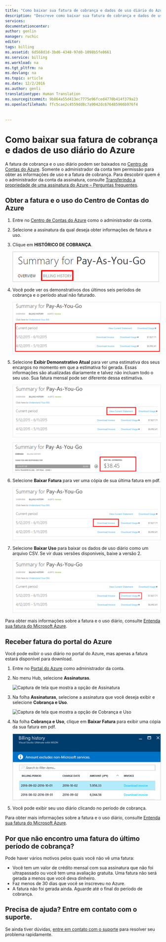 ```yaml
---
title: "Como baixar sua fatura de cobrança e dados de uso diário do Azure | Microsoft Docs"
description: "Descreve como baixar sua fatura de cobrança e dados de uso diário do Azure"
services: 
documentationcenter: 
author: genlin
manager: ruchic
editor: 
tags: billing
ms.assetid: 6d568d1d-3bd6-4348-97d0-1098b5fe0661
ms.service: billing
ms.workload: na
ms.tgt_pltfrm: na
ms.devlang: na
ms.topic: article
ms.date: 12/2/2016
ms.author: genli
translationtype: Human Translation
ms.sourcegitcommit: 9b864a55d413ec7775e96fced4770b414f379a23
ms.openlocfilehash: ffc5cae2c4559dd8c7a9042dc676485966b976f4


---
```

# <a name="how-to-download-your-azure-billing-invoice-and-daily-usage-data"></a>Como baixar sua fatura de cobrança e dados de uso diário do Azure
A fatura de cobrança e o uso diário podem ser baixados no [Centro de Contas do Azure](https://account.windowsazure.com/subscriptions). Somente o administrador da conta tem permissão para obter as informações de uso e a fatura de cobrança. Para descobrir quem é o administrador da conta da assinatura, consulte [Transferindo a propriedade de uma assinatura do Azure – Perguntas frequentes](billing-subscription-transfer.md#faq).

## <a name="get-invoice-and-usage-from-azure-account-center"></a>Obter a fatura e o uso do Centro de Contas do Azure
1. Entre no [Centro de Contas do Azure](https://account.windowsazure.com/subscriptions) como o administrador da conta.
2. Selecione a assinatura da qual deseja obter informações de fatura e uso.
3. Clique em **HISTÓRICO DE COBRANÇA**. 

    ![Captura de tela que mostra a opção de histórico de cobrança](./media/billing-download-azure-invoice-daily-usage-date/Billinghisotry.png)

4. Você pode ver os demonstrativos dos últimos seis períodos de cobrança e o período atual não faturado. 

    ![Captura de tela que mostra os períodos de cobrança, as opções para baixar a fatura e o uso diário e as cobranças totais para cada período de cobrança](./media/billing-download-azure-invoice-daily-usage-date/billingSum.png)

5. Selecione **Exibir Demonstrativo Atual** para ver uma estimativa dos seus encargos no momento em que a estimativa foi gerada. Essas informações são atualizadas diariamente e talvez não incluam todo o seu uso. Sua fatura mensal pode ser diferente dessa estimativa.

    ![Captura de tela que mostra a opção de Exibir Demonstrativo Atual](./media/billing-download-azure-invoice-daily-usage-date/billingSum2.png)

    ![Captura de tela que mostra a estimativa das cobranças atuais](./media/billing-download-azure-invoice-daily-usage-date/billingSum3.png)

6. Selecione **Baixar Fatura** para ver uma cópia de sua última fatura em pdf. 

    ![Captura de tela que mostra a opção de Baixar Fatura](./media/billing-download-azure-invoice-daily-usage-date/DLInvoice1.png)

7. Selecione **Baixar Uso** para baixar os dados de uso diário como um arquivo CSV. Se vir duas versões disponíveis, baixe a versão 2.

    ![Captura de tela que mostra a opção de Baixar Uso](./media/billing-download-azure-invoice-daily-usage-date/DLusage.png)

Para obter mais informações sobre a fatura e o uso diário, consulte [Entenda sua fatura do Microsoft Azure](./billing/billing-understand-your-bill.md).

## <a name="get-invoice-from-azure-portal"></a>Receber fatura do portal do Azure
Você pode exibir o uso diário no portal do Azure, mas apenas a fatura estará disponível para download.

1. Entre no [Portal do Azure](https://portal.azure.com) como administrador da conta. 
2. No menu Hub, selecione **Assinaturas**. 

    ![Captura de tela que mostra a opção de Assinatura](./media/billing-download-azure-invoice-daily-usage-date/submenu.png) 

3. Na folha **Assinaturas**, selecione a assinatura que você deseja exibir e selecione **Cobrança e Uso**. 

    ![Captura de tela que mostra a opção de Cobrança e Uso](./media/billing-download-azure-invoice-daily-usage-date/billingandusage.png) 

4. Na folha **Cobrança e Uso**, clique em **Baixar Fatura** para exibir uma cópia da sua fatura em pdf. 

    ![Captura de tela que mostra os períodos de cobrança, a opção de download e as cobranças totais para cada período de cobrança](./media/billing-download-azure-invoice-daily-usage-date/billing4.png)

5. Você pode exibir seu uso diário clicando no período de cobrança. 

Para obter mais informações sobre a fatura e o uso diário, consulte [Entenda sua fatura do Microsoft Azure](./billing/billing-understand-your-bill.md).

## <a name="a-namenoinvoicea-why-dont-i-see-an-invoice-for-the-last-billing-period"></a><a name="noinvoice"></a> Por que não encontro uma fatura do último período de cobrança?
Pode haver vários motivos pelos quais você não vê uma fatura:
- Você tem um valor de crédito mensal com sua assinatura que não foi ultrapassado ou você tem uma avaliação gratuita. Uma fatura não será gerada a menos que você deva dinheiro.
- Faz menos de 30 dias que você se inscreveu no Azure.
- A fatura não foi gerada ainda. Aguarde até o final do período de cobrança.

## <a name="need-help-contact-support"></a>Precisa de ajuda? Entre em contato com o suporte.
Se ainda tiver dúvidas, [entre em contato com o suporte](https://portal.azure.com/?#blade/Microsoft_Azure_Support/HelpAndSupportBlade) para resolver seu problema rapidamente.




<!--HONumber=Dec16_HO2-->


